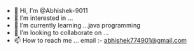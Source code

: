 - 👋 Hi, I’m @Abhishek-9011
- 👀 I’m interested in ...
- 🌱 I’m currently learning ...java programming
- 💞️ I’m looking to collaborate on ...
- 📫 How to reach me ... email :- abhishek774901@gmail.com 

<!---
Abhishek-9011/Abhishek-9011 is a ✨ special ✨ repository because its `README.md` (this file) appears on your GitHub profile.
You can click the Preview link to take a look at your changes.
--->
